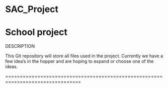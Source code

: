 # SAC_Project
School project
================================================================================

DESCRIPTION

This Git repository will store all files used in the project. Currently we have a few idea’s in the hopper and are hoping to expand or choose one of the ideas. 

================================================================================
